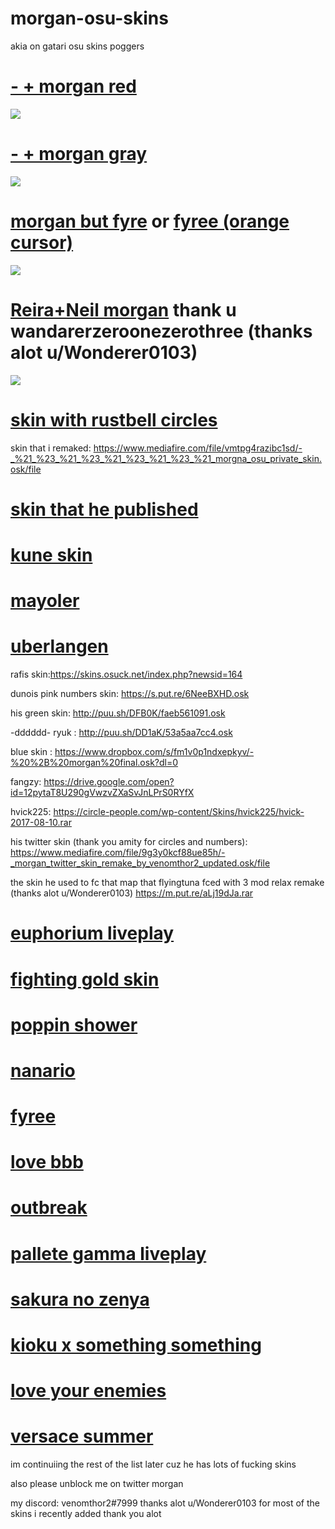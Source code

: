 # morgan-osu-skins
akia on gatari osu skins poggers

# [- + morgan red](https://morgan.s-ul.eu/hHfDd2fD)
![](https://osu.ppy.sh/ss/14096632/2672)

# [- + morgan gray](https://morgan.s-ul.eu/UJzmIsLw)
![](https://osu.ppy.sh/ss/14096660/e821)

# [morgan but fyre](https://morgan.s-ul.eu/LyX39Wqy) or [fyree (orange cursor)](https://cdn.discordapp.com/attachments/644258437735251988/644259799852122122/fyree.osk)
![](https://osu.ppy.sh/ss/14110244/ecca)

# [Reira+Neil morgan](https://morgan.s-ul.eu/v0UFDMSu) thank u wandarerzeroonezerothree (thanks alot u/Wonderer0103) 
![](https://osu.ppy.sh/ss/14110711/f410)


# [skin with rustbell circles](http://www.mediafire.com/file/wv9qpmknnpy2gmj/imey.osk/file)


skin that i remaked: https://www.mediafire.com/file/vmtpg4razibc1sd/-_%21_%23_%21_%23_%21_%23_%21_%23_%21_morgna_osu_private_skin.osk/file

# [skin that he published](https://s.put.re/XVcPLRW.osk)


# [kune skin](http://www.mediafire.com/file/7ffd7h7opdgxpeg/kune259_160601.osk/file)



# [mayoler](https://circle-people.com/wp-content/Skins/Mayoler/Mayoler-2017-08-10.osk)


# [uberlangen](https://s.put.re/VtM2LaJS.osk)


rafis skin:https://skins.osuck.net/index.php?newsid=164


dunois pink numbers skin: https://s.put.re/6NeeBXHD.osk 


his green skin: http://puu.sh/DFB0K/faeb561091.osk


-dddddd- ryuk : http://puu.sh/DD1aK/53a5aa7cc4.osk


blue skin : https://www.dropbox.com/s/fm1v0p1ndxepkyv/-%20%2B%20morgan%20final.osk?dl=0


fangzy: https://drive.google.com/open?id=12pytaT8U290gVwzvZXaSvJnLPrS0RYfX


hvick225: https://circle-people.com/wp-content/Skins/hvick225/hvick-2017-08-10.rar


his twitter skin (thank you amity for circles and numbers): https://www.mediafire.com/file/9g3y0kcf88ue85h/-_morgan_twitter_skin_remake_by_venomthor2_updated.osk/file


the skin he used to fc that map that flyingtuna fced with 3 mod relax remake (thanks alot u/Wonderer0103)
https://m.put.re/aLj19dJa.rar


# [euphorium liveplay](https://s.put.re/LfAYukHg.osk) 


# [fighting gold skin](https://s.put.re/7qs4bMvB.osk )

# [poppin shower](https://s.put.re/L89DGMeC.osk ) 


# [nanario](https://s.put.re/g6ft4awW.osk)

# [fyree](https://cdn.discordapp.com/attachments/644258437735251988/644259799852122122/fyree.osk)

# [love bbb](https://cdn.discordapp.com/attachments/644258437735251988/644258866573344769/404_Skin_Not_Found.osk)

# [outbreak](https://s.put.re/DRaUjY99.osk)

# [pallete gamma liveplay](https://s.put.re/g3kfEP32.osk)

# [sakura no zenya](https://s.put.re/b2m9fvGa.osk)

# [kioku x something something](https://s.put.re/1e3q5GY3.osk)

# [love your enemies](https://www.mediafire.com/file/1yvl862rv3s2r0j/morgan_remake_updated.osk/file)

# [versace summer](https://s.put.re/asAbCDT9.osk )


im continuiing the rest of the list later cuz he has lots of fucking skins 

also please unblock me on twitter morgan 

my discord: venomthor2#7999
thanks alot u/Wonderer0103 for most of the skins i recently added thank you alot 




